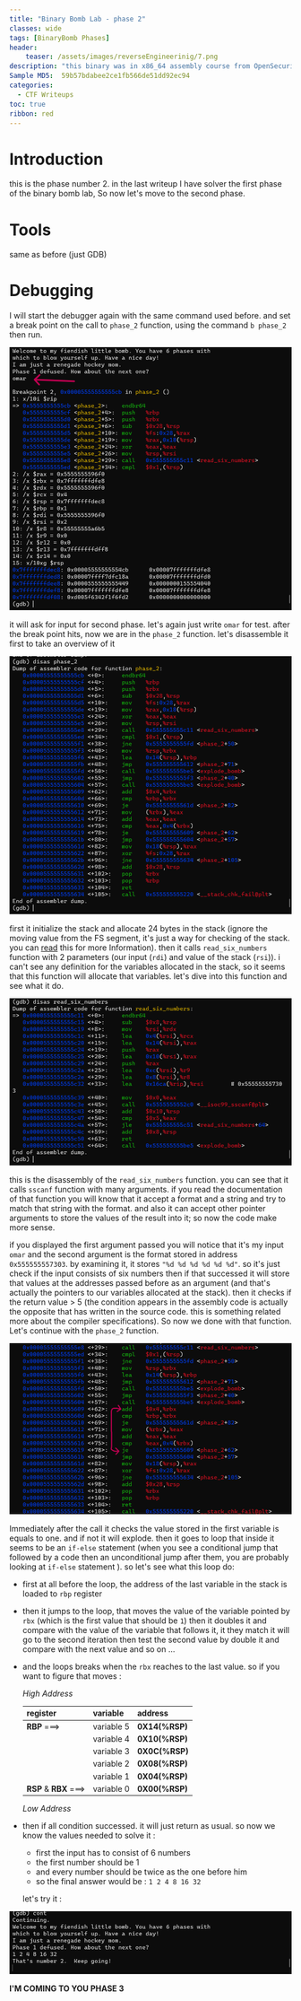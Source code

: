 ```yaml
---
title: "Binary Bomb Lab - phase 2"
classes: wide
tags: [BinaryBomb Phases]
header:
    teaser: /assets/images/reverseEngineerinig/7.png
description: "this binary was in x86_64 assembly course from OpenSecurityTraining2. and consist of 6 phases every one needs a special password to be defused (passed) otherwise it will blown up (not passed)."
Sample MD5:  59b57bdabee2ce1fb566de51dd92ec94
categories:
  - CTF Writeups
toc: true
ribbon: red
---
```

# Introduction

this is the phase number 2. in the last writeup I have solver the first phase of the binary bomb lab, So now let's move to the second phase.

# Tools

same as before (just GDB)

# Debugging

I will start the debugger again with the same command used before. and set a break point on the call to ```phase_2``` function, using the command ```b phase_2``` then run.

[![1](/assets/images/reverseEngineerinig/phase2/1.png)](/assets/images/reverseEngineerinig/phase2/1.png)

it will ask for input for second phase. let's again just write ```omar``` for test. after the break point hits, now we are in the ```phase_2``` function. let's disassemble it first to take an overview of it 

[![2](/assets/images/reverseEngineerinig/phase2/2.png)](/assets/images/reverseEngineerinig/phase2/2.png)

first it initialize the stack and allocate 24 bytes in the stack  (ignore the moving value from the FS segment, it's just a way for checking of the stack. you can [read](https://stackoverflow.com/questions/10325713/why-does-this-memory-address-fs0x28-fs0x28-have-a-random-value) this for more Information). then it calls ```read_six_numbers``` function with 2 parameters (our input (```rdi```) and value of the stack (```rsi```)). i can't see any definition for the variables allocated in the stack, so it seems that this function will allocate that variables. let's dive into this function and see what it do.

[![3](/assets/images/reverseEngineerinig/phase2/3.png)](/assets/images/reverseEngineerinig/phase2/3.png)

this is the disassembly of the ```read_six_numbers``` function. you can see that it calls ```sscanf``` function with many arguments. if you read the documentation of that function you will know that it accept a format and a string and try to match that string with the format. and also it can accept other pointer arguments to store the values of the result into it; so now the code make more sense. 

if you displayed the first argument passed you will notice that it's my input ```omar``` and the second argument is the format stored in address ```0x555555557303```. by examining it, it stores ```"%d %d %d %d %d %d"```. so it's just check if the input consists of six numbers then if that successed it will store that values at the addresses passed before as an argument (and that's actually the pointers to our variables allocated at the stack). then it checks if the return value > 5 (the condition appears in the assembly code is actually the opposite that has written in the source code. this is something related more about the compiler specifications). So now we done with that function. Let's continue with the ```phase_2``` function.

[![4](/assets/images/reverseEngineerinig/phase2/4.png)](/assets/images/reverseEngineerinig/phase2/4.png)

Immediately after the call it checks the value stored in the first variable is equals to one. and if not it will explode. then it goes to loop that inside it seems to be an ```if-else``` statement (when you see a conditional jump that followed by a code then an unconditional jump after them, you are probably looking at ```if-else``` statement ). so let's see what this loop do:

 - first at all before the loop, the address of the last variable in the stack is loaded to ```rbp``` register

 - then it jumps to the loop, that moves the value of the variable pointed by ```rbx``` (which is the first value that should be ```1```) then it doubles it and compare with the value of the variable that follows it, it they match it will go to the second iteration then test the second value by double it and compare with the next value and so on ...

 - and the loops breaks when the ```rbx``` reaches to the last value. so if you want to figure that moves :

   

   *High Address*

   | register                | variable   | address        |
   | ----------------------- | ---------- | -------------- |
   | **RBP** ===>            | variable 5 | **0X14(%RSP)** |
   |                         | variable 4 | **0X10(%RSP)** |
   |                         | variable 3 | **0X0C(%RSP)** |
   |                         | variable 2 | **0X08(%RSP)** |
   |                         | variable 1 | **0X04(%RSP)** |
   | **RSP**  & **RBX** ===> | variable 0 | **0X00(%RSP)** |

   *Low Address*

 - then if all condition successed. it will just return as usual. so now we know the values needed to solve it :

   - first the input has to consist of 6 numbers
   - the first number should be 1
   - and every number should be twice as the one before him
   - so the final answer would be : ```1 2 4 8 16 32```

   let's try it :

[![5](/assets/images/reverseEngineerinig/phase2/5.png)](/assets/images/reverseEngineerinig/phase2/5.png)

**I'M COMING TO YOU PHASE 3**

